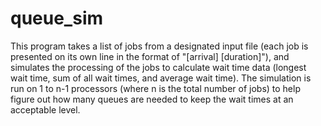 # queue_sim

This program takes a list of jobs from a designated input file (each job is presented on its own line in the format of "[arrival] [duration]"), and simulates the processing of the jobs to calculate wait time data (longest wait time, sum of all wait times, and average wait time).
The simulation is run on 1 to n-1 processors (where n is the total number of jobs) to help figure out how many queues are needed to keep the wait times at an acceptable level.
